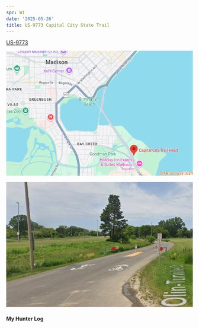```yaml
---
spc: WI
date: '2025-05-26'
title: US-9773 Capital City State Trail
---
```


[US-9773](https://pota.app/#/park/US-9773)

![](/static/US-9773map.png)

![](/static/US-9773.png)


#### My Hunter Log